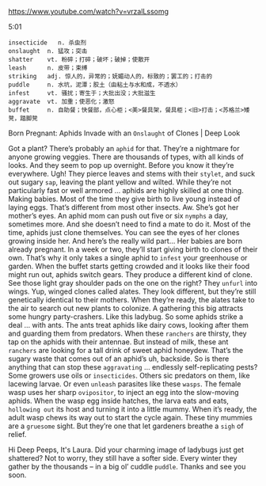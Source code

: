 https://www.youtube.com/watch?v=vrzalLssomg

5:01

```
insecticide   n. 杀虫剂
onslaught  n. 猛攻；突击
shatter    vt. 粉碎；打碎；破坏；破掉；使散开
leash      n. 皮带；束缚    
striking   adj. 惊人的，异常的；妩媚动人的，标致的；罢工的；打击的  
puddle     n. 水坑，泥潭；胶土（由粘土与水和成，不透水）
infest     vt. 骚扰；寄生于；大批出没；大批滋生
aggravate  vt. 加重；使恶化；激怒
buffet     n. 自助餐；快餐部，点心柜；<美>餐具架，餐具柜；<旧>打击；<苏格兰>矮凳，踏脚凳
```



Born Pregnant: Aphids Invade with an `Onslaught` of Clones | Deep Look

Got a plant? There’s probably an `aphid` for that. They’re a nightmare for anyone growing veggies. There are thousands of types, with all kinds of looks. And they seem to pop up overnight. Before you know it they’re everywhere. Ugh! They pierce leaves and stems with their `stylet`, and suck out sugary `sap`, leaving the plant yellow and wilted. While they’re not particularly fast or well armored … aphids are highly skilled at one thing. Making babies. Most of the time they give birth to live young instead of laying eggs. That’s different from most other insects. Aw. She’s got her mother’s eyes. An aphid mom can push out five or six `nymphs` a day, sometimes more. And she doesn’t need to find a mate to do it. Most of the time, aphids just clone themselves. You can see the eyes of her clones growing inside her. And here’s the really wild part… Her babies are born already pregnant. In a week or two, they’ll start giving birth to clones of their own. That’s why it only takes a single aphid to `infest` your greenhouse or garden. When the buffet starts getting crowded and it looks like their food might run out, aphids switch gears. They produce a different kind of clone. See those light gray shoulder pads on the one on the right? They `unfurl` into wings. Yup, winged clones called alates. They look different, but they’re still genetically identical to their mothers. When they’re ready, the alates take to the air to search out new plants to colonize. A gathering this big attracts some hungry party-crashers. Like this ladybug. So some aphids strike a deal … with ants. The ants treat aphids like dairy cows, looking after them and guarding them from predators. When these `ranchers` are thirsty, they tap on the aphids with their antennae. But instead of milk, these ant `ranchers` are looking for a tall drink of sweet aphid honeydew. That’s the sugary waste that comes out of an aphid’s uh, backside. So is there anything that can stop these `aggravating` … endlessly self-replicating pests? Some growers use oils or `insecticides`. Others sic predators on them, like lacewing larvae. Or even `unleash` parasites like these `wasps`. The female wasp uses her sharp `ovipositor`, to inject an egg into the slow-moving aphids. When the wasp egg inside hatches, the larva eats and eats, `hollowing out` its host and turning it into a little mummy. When it’s ready, the adult wasp chews its way out to start the cycle again. These tiny mummies are a `gruesome` sight. But they’re one that let gardeners breathe a `sigh` of relief. 

Hi Deep Peeps, It's Laura. Did your charming image of ladybugs just get shattered? Not to worry, they still have a softer side. Every winter they gather by the thousands – in a big ol’ cuddle `puddle`. Thanks and see you soon. 

